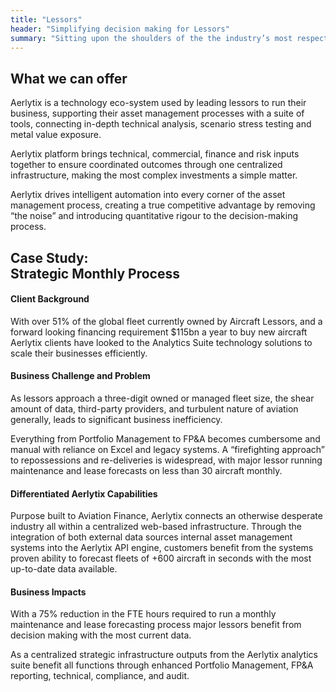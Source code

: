 ```yaml
---
title: "Lessors"
header: "Simplifying decision making for Lessors"
summary: "Sitting upon the shoulders of the the industry’s most respected players, customers benefit from a best-in-class model and a technology stack which can scale with any business"
---
```


<article class="section__product section__spacing-3">
  <div class="container">
  <div class="row gx-lg-5" data-cues="slideInUp">
    <div class="col-md-5">
      <h2 class="fw-bold">What we can offer</h2>
    </div>
    <div class="card col-md-7">
      <p>Aerlytix is a technology eco-system used by leading lessors to run their business, supporting their asset management processes with a suite of tools, connecting in-depth technical analysis, scenario stress testing and metal value exposure.</p>
      <p>Aerlytix platform brings technical, commercial, finance and risk inputs together to ensure coordinated outcomes through one centralized infrastructure, making the most complex investments a simple matter.</p>
      <p>Aerlytix drives intelligent automation into every corner of the asset management process, creating a true competitive advantage by removing “the noise” and introducing quantitative rigour to the decision-making process.</p>
    </div>
  </div>
  </div>
</article>

<article class="section__product section__spacing-3">
  <div class="container">
  <div class="row gx-lg-5" data-cues="slideInUp">
    <div class="col-md-5">
      <h2 class="fw-bold">Case Study: </br> Strategic Monthly Process </h2>
    </div>
    <div class="card col-md-7">
      <h4>Client Background</h4>
      <p class="mb-5">With over 51% of the global fleet currently owned by Aircraft Lessors, and a forward looking financing requirement $115bn a year to buy new aircraft Aerlytix clients have looked to the Analytics Suite technology solutions to scale their businesses efficiently.</p>
      <h4>Business Challenge and Problem</h4>
      <p>As lessors approach a three-digit owned or managed fleet size, the shear amount of data, third-party providers, and turbulent nature of aviation generally, leads to significant business  inefficiency.</p>
      <p class="mb-5">Everything from Portfolio Management to FP&A becomes cumbersome and manual with reliance on Excel and legacy systems. A “firefighting approach” to repossessions and re-deliveries is widespread, with major lessor running maintenance and lease forecasts on less than 30 aircraft monthly.</p>
      <h4>Differentiated Aerlytix Capabilities</h4>
      <p class="mb-5">Purpose built to Aviation Finance, Aerlytix connects an otherwise desperate industry all within a centralized web-based infrastructure. Through the integration of both external data sources internal asset management systems into the Aerlytix API engine, customers benefit from the systems proven ability to forecast fleets of +600 aircraft in seconds with the most up-to-date data available.</p>
      <h4>Business Impacts</h4>
      <p>With a 75% reduction in the FTE hours required to run a monthly maintenance and lease forecasting process major lessors benefit from decision making with the most current data.</p>
      <p>As a centralized strategic infrastructure outputs from the Aerlytix analytics suite benefit all functions through enhanced Portfolio Management, FP&A reporting, technical, compliance, and audit.</p>
    </div>
  </div>
  </div>
</article>
